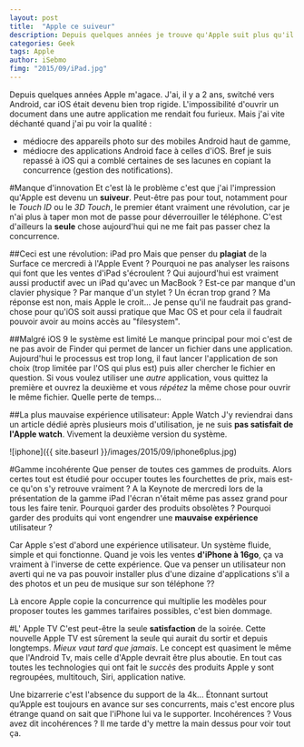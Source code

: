 ```yaml
---
layout: post
title:  "Apple ce suiveur"
description: Depuis quelques années je trouve qu'Apple suit plus qu'il n'innove.
categories: Geek
tags: Apple
author: iSebmo
fimg: "2015/09/iPad.jpg"
---
```


Depuis quelques années Apple m'agace. J'ai, il y a 2 ans, switché vers Android, car iOS était devenu bien trop rigide. L'impossibilité d'ouvrir un document dans une autre application me rendait fou furieux. Mais j'ai vite déchanté quand j'ai pu voir la qualité :
* médiocre des appareils photo sur des mobiles Android haut de gamme, 
* médiocre des applications Android face à celles d'iOS. 
Bref je suis repassé à iOS qui a comblé certaines de ses lacunes en copiant la concurrence (gestion des notifications). 

#Manque d'innovation 
Et c'est là le problème c'est que j'ai l'impression qu'Apple est devenu un **suiveur**. Peut-être pas pour tout, notamment pour le *Touch ID* ou le *3D Touch*, le premier étant vraiment une révolution, car je n'ai plus à taper mon mot de passe pour déverrouiller le téléphone. C'est d'ailleurs la **seule** chose aujourd'hui qui ne me fait pas passer chez la concurrence. 

##Ceci est une révolution: iPad pro
Mais que penser du **plagiat** de la Surface ce mercredi à l'Apple Event ? Pourquoi ne pas analyser les raisons qui font que les ventes d'iPad s'écroulent ? Qui aujourd'hui est vraiment aussi productif avec un iPad qu'avec un MacBook ? Est-ce par manque d'un clavier physique ? Par manque d'un stylet ? Un écran trop grand ? Ma réponse est non, mais Apple le croit... 
Je pense qu'il ne faudrait pas grand-chose pour qu'iOS soit aussi pratique que Mac OS et pour cela il faudrait pouvoir avoir au moins accès au "filesystem". 

##Malgré iOS 9 le système est limité 
Le manque principal pour moi c'est de ne pas avoir de Finder qui permet de lancer un fichier dans une application. Aujourd'hui le processus est trop long, il faut lancer l'application de son choix (trop limitée par l'OS qui plus est) puis aller chercher le fichier en question. Si vous voulez utiliser une *autre* application, vous quittez la première et ouvrez la deuxième et vous *répétez* la même chose pour ouvrir le même fichier. Quelle perte de temps...

##La plus mauvaise expérience utilisateur: Apple Watch
J'y reviendrai dans un article dédié après plusieurs mois d'utilisation, je ne suis **pas satisfait de l'Apple watch**. Vivement la deuxième version du système. 

![iphone]({{ site.baseurl }}/images/2015/09/iphone6plus.jpg)

#Gamme incohérente 
Que penser de toutes ces gammes de produits. Alors certes tout est étudié pour occuper toutes les fourchettes de prix, mais est-ce qu'on s'y retrouve vraiment ? A la Keynote de mercredi lors de la présentation de la gamme iPad l'écran n'était même pas assez grand pour tous les faire tenir. Pourquoi garder des produits obsolètes ? Pourquoi garder des produits qui vont engendrer une **mauvaise** **expérience** utilisateur ?

Car Apple s'est d'abord une expérience utilisateur. Un système fluide, simple et qui fonctionne. Quand je vois les ventes **d'iPhone à 16go**, ça va vraiment à l'inverse de cette expérience. Que va penser un utilisateur non averti qui ne va pas pouvoir installer plus d'une dizaine d'applications s'il a des photos et un peu de musique sur son téléphone ??

Là encore Apple copie la concurrence qui multiplie les modèles pour proposer toutes les gammes tarifaires possibles, c'est bien dommage. 

#L' Apple TV 
C'est peut-être la seule **satisfaction** de la soirée. Cette nouvelle Apple TV est sûrement la seule qui aurait du sortir et depuis longtemps. *Mieux vaut tard que jamais*. Le concept est quasiment le même que l'Android Tv, mais celle d'Apple devrait être plus aboutie. En tout cas toutes les technologies qui ont fait le *succès* des produits Apple y sont regroupées, multitouch, Siri, application native. 

Une bizarrerie c'est l'absence du support de la 4k... Étonnant surtout qu’Apple est toujours en avance sur ses concurrents, mais c'est encore plus étrange quand on sait que l'iPhone lui va le supporter. Incohérences ? Vous avez dit incohérences ?
Il me tarde d'y mettre la main dessus pour voir tout ça. 

